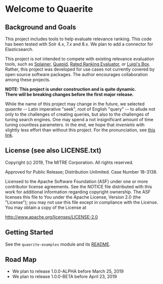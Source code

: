 <!--
  Licensed to the Apache Software Foundation (ASF) under one
  or more contributor license agreements.  See the NOTICE file
  distributed with this work for additional information
  regarding copyright ownership.  The ASF licenses this file
  to you under the Apache License, Version 2.0 (the
  "License"); you may not use this file except in compliance
  with the License.  You may obtain a copy of the License at

    http://www.apache.org/licenses/LICENSE-2.0

  Unless required by applicable law or agreed to in writing,
  software distributed under the License is distributed on an
  "AS IS" BASIS, WITHOUT WARRANTIES OR CONDITIONS OF ANY
  KIND, either express or implied.  See the License for the
  specific language governing permissions and limitations
  under the License.
-->
Welcome to Quaerite
=================================================

Background and Goals
--------------------

This project includes tools to help evaluate relevance
ranking.  This code has been tested with Solr 4.x, 7.x and 8.x.
We plan to add a connector for Elasticsearch. 

This project is not intended to compete with existing relevance
evaluation tools, such as [Splainer](http://splainer.io/),
[Quepid](https://quepid.com/), [Rated Ranking Evaluator](https://github.com/SeaseLtd/rated-ranking-evaluator/wiki/Maven-Plugin),
or [Luigi's Box](https://www.luigisbox.com/).
Rather, this project was developed for use cases not currently 
covered by open source software packages. The author encourages 
collaboration among these projects.

**NOTE: This project is under construction and is quite dynamic.  
There will be breaking changes before the first major release.**

While the name of this project may change in the future, we selected
_quaerite_ -- Latin imperative "seek", root of English "query" -- to
allude not only to the challenges of creating queries, but also
to the challenges of tuning search engines.  One may spend
a not insignificant amount of time tuning countless parameters.
In the end, we hope that _invenietis_ with slightly less effort
than without this project. For the pronunciation, see
[this link](https://forvo.com/word/quaerite_et_invenietis/).

License (see also LICENSE.txt)
------------------------------

Copyright (c) 2019, The MITRE Corporation. All rights reserved.

Approved for Public Release; Distribution Unlimited. Case Number 18-3138.


Licensed to the Apache Software Foundation (ASF) under one or more contributor license agreements.  See the NOTICE file distributed with this work for additional information regarding copyright ownership.  The ASF licenses this file to You under the Apache License, Version 2.0 (the "License"); you may not use this file except in compliance with the License.  You may obtain a copy of the License at

<http://www.apache.org/licenses/LICENSE-2.0>

Getting Started
---------------
See the ```quaerite-examples``` module and its [README](https://github.com/mitre/quaerite/blob/master/quaerite-examples/README.md).

Road Map
----------
* We plan to release 1.0.0-ALPHA before March 25, 2019
* We plan to release 1.0.0-BETA before April 23, 2019